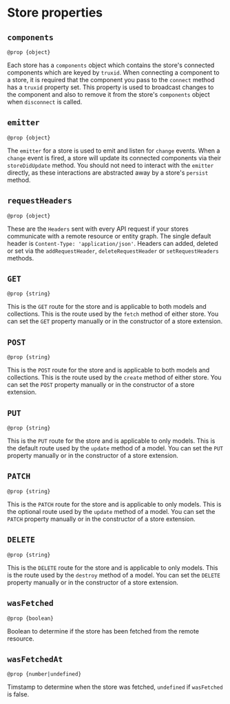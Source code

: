 # Store properties

## `components`

```
@prop {object}
```

Each store has a `components` object which contains the store's connected components which are keyed by `truxid`. When connecting a component to a store, it is required that the component you pass to the `connect` method has a `truxid` property set. This property is used to broadcast changes to the component and also to remove it from the store's `components` object when `disconnect` is called.

## `emitter`

```
@prop {object}
```

The `emitter` for a store is used to emit and listen for `change` events. When a `change` event is fired, a store will update its connected components via their `storeDidUpdate` method. You should not need to interact with the `emitter` directly, as these interactions are abstracted away by a store's `persist` method.

## `requestHeaders`

```
@prop {object}
```

These are the `Headers` sent with every API request if your stores communicate with a remote resource or entity graph. The single default header is `Content-Type: 'application/json'`. Headers can added, deleted or set via the `addRequestHeader`, `deleteRequestHeader` or `setRequestHeaders` methods.

## `GET`

```
@prop {string}
```

This is the `GET` route for the store and is applicable to both models and collections. This is the route used by the `fetch` method of either store. You can set the `GET` property manually or in the constructor of a store extension.

## `POST`

```
@prop {string}
```

This is the `POST` route for the store and is applicable to both models and collections. This is the route used by the `create` method of either store. You can set the `POST` property manually or in the constructor of a store extension.

## `PUT`

```
@prop {string}
```

This is the `PUT` route for the store and is applicable to only models. This is the default route used by the `update` method of a model. You can set the `PUT` property manually or in the constructor of a store extension.

## `PATCH`

```
@prop {string}
```

This is the `PATCH` route for the store and is applicable to only models. This is the optional route used by the `update` method of a model. You can set the `PATCH` property manually or in the constructor of a store extension.

## `DELETE`

```
@prop {string}
```

This is the `DELETE` route for the store and is applicable to only models. This is the route used by the `destroy` method of a model. You can set the `DELETE` property manually or in the constructor of a store extension.

## `wasFetched`

```
@prop {boolean}
```

Boolean to determine if the store has been fetched from the remote resource.

## `wasFetchedAt`

```
@prop {number|undefined}
```

Timstamp to determine when the store was fetched, `undefined` if `wasFetched` is false.
